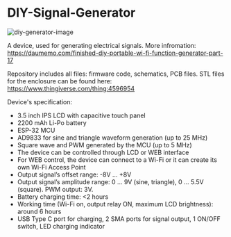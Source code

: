 # DIY-Signal-Generator

![diy-generator-image](https://daumemo.com/wp-content/uploads/2020/09/DIY-signal-generator-finished-front-1.jpg)

A device, used for generating electrical signals. More infromation: https://daumemo.com/finished-diy-portable-wi-fi-function-generator-part-17

Repository includes all files: firmware code, schematics, PCB files.
STL files for the enclosure can be found here: https://www.thingiverse.com/thing:4596954

Device's specification:
- 3.5 inch IPS LCD with capacitive touch panel
- 2200 mAh Li-Po battery
- ESP-32 MCU
- AD9833 for sine and triangle waveform generation (up to 25 MHz)
- Square wave and PWM generated by the MCU (up to 5 MHz)
- The device can be controlled through LCD or WEB interface
- For WEB control, the device can connect to a Wi-Fi or it can create its own Wi-Fi Access Point
- Output signal’s offset range: -8V … +8V
- Output signal’s amplitude range: 0 … 9V (sine, triangle), 0 … 5.5V (square). PWM output: 3V.
- Battery charging time: <2 hours
- Working time (Wi-Fi on, output relay ON, maximum LCD brightness): around 6 hours
- USB Type C port for charging, 2 SMA ports for signal output, 1 ON/OFF switch, LED charging indicator
